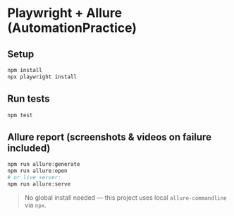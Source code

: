 # Playwright + Allure (AutomationPractice)

## Setup
```bash
npm install
npx playwright install
```

## Run tests
```bash
npm test
```

## Allure report (screenshots & videos on failure included)
```bash
npm run allure:generate
npm run allure:open
# or live server:
npm run allure:serve
```

> No global install needed — this project uses local `allure-commandline` via `npx`.
